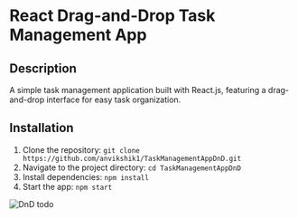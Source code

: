 # React Drag-and-Drop Task Management App

## Description

A simple task management application built with React.js, featuring a drag-and-drop interface for easy task organization.

## Installation

1. Clone the repository: `git clone https://github.com/anvikshik1/TaskManagementAppDnD.git`
2. Navigate to the project directory: `cd TaskManagementAppDnD`
3. Install dependencies: `npm install`
4. Start the app: `npm start`

![DnD todo](https://github.com/anvikshik1/TaskManagementAppDnD/assets/41194541/810a32d4-d2fd-4f36-b3e9-617cf21b9d1a)


